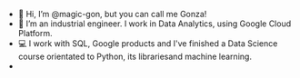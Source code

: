 - 👋 Hi, I’m @magic-gon, but you can call me Gonza!
- 👀 I’m an industrial engineer. I work in Data Analytics, using Google Cloud Platform.
- 💻 I work with SQL, Google products and I've finished a Data Science course orientated to Python, its librariesand machine learning.
- 

<!---
magic-gon/magic-gon is a ✨ special ✨ repository because its `README.md` (this file) appears on your GitHub profile.
You can click the Preview link to take a look at your changes.
--->
